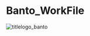 # Banto_WorkFile
![titlelogo_banto](https://github.com/NS0121/Banto_WorkFile/assets/92137794/0ab9ec0b-6830-460c-922c-ddad7782b6bc)

